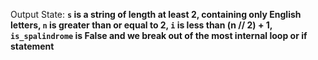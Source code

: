 Output State: **`s` is a string of length at least 2, containing only English letters, `n` is greater than or equal to 2, `i` is less than (n // 2) + 1, `is_spalindrome` is False and we break out of the most internal loop or if statement**
